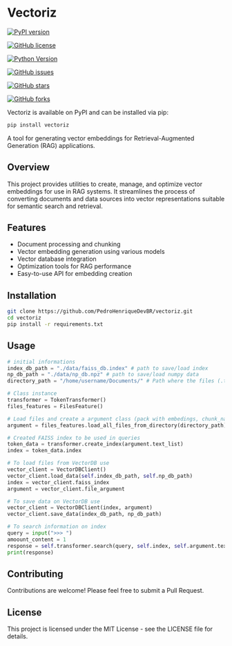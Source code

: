 # Vectoriz

[![PyPI version](https://badge.fury.io/py/vectoriz.svg)](https://pypi.org/project/vectoriz/)

[![GitHub license](https://img.shields.io/github/license/PedroHenriqueDevBR/vectoriz)](https://github.com/PedroHenriqueDevBR/vectoriz/blob/main/LICENSE)

[![Python Version](https://img.shields.io/badge/python-3.12%2B-blue)](https://www.python.org/downloads/)

[![GitHub issues](https://img.shields.io/github/issues/PedroHenriqueDevBR/vectoriz)](https://github.com/PedroHenriqueDevBR/vectoriz/issues)

[![GitHub stars](https://img.shields.io/github/stars/PedroHenriqueDevBR/vectoriz)](https://github.com/PedroHenriqueDevBR/vectoriz/stargazers)

[![GitHub forks](https://img.shields.io/github/forks/PedroHenriqueDevBR/vectoriz)](https://github.com/PedroHenriqueDevBR/vectoriz/network)

Vectoriz is available on PyPI and can be installed via pip:

```bash
pip install vectoriz
```

A tool for generating vector embeddings for Retrieval-Augmented Generation (RAG) applications.

## Overview

This project provides utilities to create, manage, and optimize vector embeddings for use in RAG systems. It streamlines the process of converting documents and data sources into vector representations suitable for semantic search and retrieval.

## Features

- Document processing and chunking
- Vector embedding generation using various models
- Vector database integration
- Optimization tools for RAG performance
- Easy-to-use API for embedding creation

## Installation

```bash
git clone https://github.com/PedroHenriqueDevBR/vectoriz.git
cd vectoriz
pip install -r requirements.txt
```

## Usage

```python
# initial informations
index_db_path = "./data/faiss_db.index" # path to save/load index
np_db_path = "./data/np_db.npz" # path to save/load numpy data
directory_path = "/home/username/Documents/" # Path where the files (.txt, .docx) are saved

# Class instance
transformer = TokenTransformer()
files_features = FilesFeature()

# Load files and create a argument class (pack with embedings, chunk_names and text_list)
argument = files_features.load_all_files_from_directory(directory_path)

# Created FAISS index to be used in queries
token_data = transformer.create_index(argument.text_list)
index = token_data.index

# To load files from VectorDB use
vector_client = VectorDBClient()
vector_client.load_data(self.index_db_path, self.np_db_path)
index = vector_client.faiss_index
argument = vector_client.file_argument

# To save data on VectorDB use
vector_client = VectorDBClient(index, argument)
vector_client.save_data(index_db_path, np_db_path)

# To search information on index
query = input(">>> ")
amoount_content = 1
response = self.transformer.search(query, self.index, self.argument.text_list, amoount_content)
print(response)
```

## Contributing

Contributions are welcome! Please feel free to submit a Pull Request.

## License

This project is licensed under the MIT License - see the LICENSE file for details.